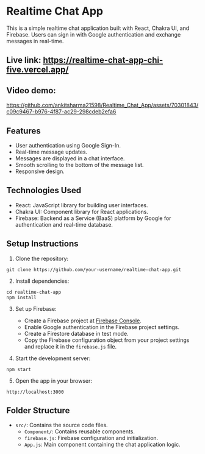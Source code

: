 # Realtime Chat App

This is a simple realtime chat application built with React, Chakra UI, and Firebase. Users can sign in with Google authentication and exchange messages in real-time.

## Live link: https://realtime-chat-app-chi-five.vercel.app/

## Video demo:

https://github.com/ankitsharma21598/Realtime_Chat_App/assets/70301843/c09c9467-b976-4f87-ac29-298cdeb2efa6

## Features

- User authentication using Google Sign-In.
- Real-time message updates.
- Messages are displayed in a chat interface.
- Smooth scrolling to the bottom of the message list.
- Responsive design.

## Technologies Used

- React: JavaScript library for building user interfaces.
- Chakra UI: Component library for React applications.
- Firebase: Backend as a Service (BaaS) platform by Google for authentication and real-time database.

## Setup Instructions

1. Clone the repository:

```
git clone https://github.com/your-username/realtime-chat-app.git
```

2. Install dependencies:

```
cd realtime-chat-app
npm install
```

3. Set up Firebase:

    - Create a Firebase project at [Firebase Console](https://console.firebase.google.com/).
    - Enable Google authentication in the Firebase project settings.
    - Create a Firestore database in test mode.
    - Copy the Firebase configuration object from your project settings and replace it in the `firebase.js` file.

4. Start the development server:

```
npm start
```

5. Open the app in your browser:

```
http://localhost:3000
```

## Folder Structure

- `src/`: Contains the source code files.
  - `Component/`: Contains reusable components.
  - `firebase.js`: Firebase configuration and initialization.
  - `App.js`: Main component containing the chat application logic.

